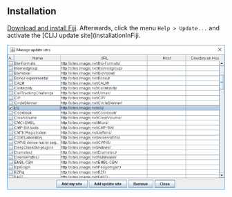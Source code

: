 
## Installation
[Download and install Fiji](https://fiji.sc/Downloads). Afterwards, click the menu `Help > Update...` and activate the [CLIJ update site](installationInFiji.

![Image](images/updatesite.png)


